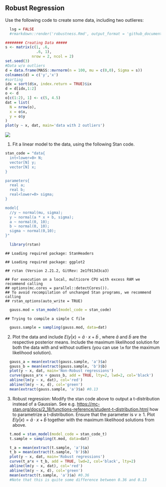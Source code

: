 
## Robust Regression

Use the following code to create some data, including two outlieres:

``` r
  lsg = FALSE
  #rmarkdown::render('robustness.Rmd', output_format = 'github_document', output_file = 'robustness_no_lsg')
```

``` r
######## Creating Data #####
s <- matrix(c(1, .6, 
              .6, 1), 
            nrow = 2, ncol = 2)
set.seed(3)
#Data w/o outliers
d = data.frame(MASS::mvrnorm(n = 100, mu = c(0,0), Sigma = s))
colnames(d) = c('y','x')
#sorting
idx = sort(d$x, index.return = TRUE)$ix
d = d[idx,1:2]
o <- d
o[c(1:2), 1] <- c(5, 4.5)
dat = list(
  N = nrow(o),
  x = o$x,
  y = o$y
)
plot(y ~ x, dat, main='data with 2 outliers')
```

![](robustness_files/figure-gfm/data-1.png)<!-- -->

1)  Fit a linear model to the data, using the following Stan code.

``` r
stan_code = "data{
  int<lower=0> N;
  vector[N] y;
  vector[N] x;
}

parameters{
  real a; 
  real b;
  real<lower=0> sigma;
}

model{
  //y ~ normal(mu, sigma);
  y ~ normal(a * x + b, sigma);
  a ~ normal(0, 10); 
  b ~ normal(0, 10); 
  sigma ~ normal(0,10);
}"
```

``` r
  library(rstan)
```

    ## Loading required package: StanHeaders

    ## Loading required package: ggplot2

    ## rstan (Version 2.21.2, GitRev: 2e1f913d3ca3)

    ## For execution on a local, multicore CPU with excess RAM we recommend calling
    ## options(mc.cores = parallel::detectCores()).
    ## To avoid recompilation of unchanged Stan programs, we recommend calling
    ## rstan_options(auto_write = TRUE)

``` r
  gauss.mod = stan_model(model_code = stan_code)
```

    ## Trying to compile a simple C file

``` r
  gauss.sample = sampling(gauss.mod, data=dat)
```

2)  Plot the data and include *E*(*y*\|*x*) = *ā* ⋅ *x* + *b̄* , where
    *ā* and *b̄* are the respective posterior means. Include the maximum
    likelihood solution for both the data with and without outliers (you
    can use `lm` for the maximum likelihood solution).

``` r
  gauss_a = mean(extract(gauss.sample, 'a')$a)
  gauss_b = mean(extract(gauss.sample, 'b')$b)
  plot(y ~ x, dat, main='Non-Robust regressions')
  curve(gauss_a*x + gauss_b, add = TRUE, lty=2, lwd=2, col='black')
  abline(lm(y ~ x, dat), col='red')
  abline(lm(y ~ x, d), col='green')
  mean(extract(gauss.sample, 'a')$a) #0.13
```

3)  Robust regression: Modify the stan code above to output a
    t-distribution instead of a Gaussian. See
    e.g. <https://mc-stan.org/docs/2_18/functions-reference/student-t-distribution.html>
    how to parametrize a t-distribution. Ensure that the parameter is
    *ν* ≥ 1. Plot *E*(*y*\|*x*) = *ā* ⋅ *x* + *b̄* together with the
    maximum likelihood solutions from above.

``` r
  t.mod = stan_model(model_code = stan_code_t)
  t.sample = sampling(t.mod, data=dat) 
```

``` r
  t_a = mean(extract(t.sample, 'a')$a)
  t_b = mean(extract(t.sample, 'b')$b)
  plot(y ~ x, dat, main='Robust regressions')
  curve(t_a*x + t_b, add = TRUE, lwd=2, col='black', lty=2)
  abline(lm(y ~ x, dat), col='red')
  abline(lm(y ~ x, d), col='green')
  mean(extract(t.sample, 'a')$a) #0.36
  #Note that this is quite some difference between 0.36 and 0.13
```
